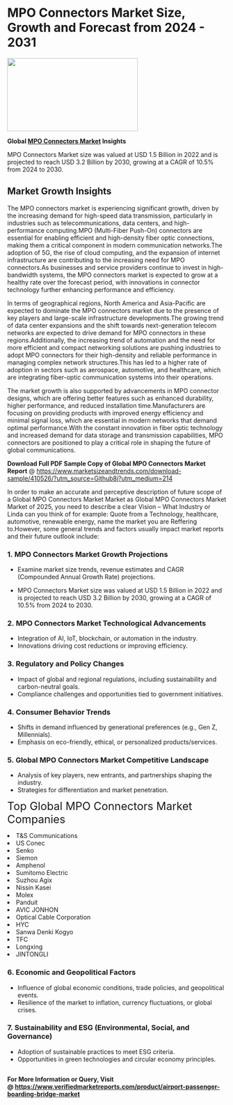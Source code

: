 <H1>MPO Connectors Market Size, Growth and Forecast from 2024 - 2031</H1><img class="aligncenter size-medium wp-image-584254" src="https://thirdeyenews.in/wp-content/uploads/2024/09/Global-Market-Research-300x168.jpeg" alt="" width="300" height="168" /><p><strong>Global&nbsp;<a href="https://www.marketsizeandtrends.com/download-sample/410526/?utm_source=Github8j?utm_medium=214">MPO Connectors Market</a> Insights</strong></p><p>MPO Connectors Market size was valued at USD 1.5 Billion in 2022 and is projected to reach USD 3.2 Billion by 2030, growing at a CAGR of 10.5% from 2024 to 2030.</p><p><h2>Market Growth Insights</h2> <p>The MPO connectors market is experiencing significant growth, driven by the increasing demand for high-speed data transmission, particularly in industries such as telecommunications, data centers, and high-performance computing.MPO (Multi-Fiber Push-On) connectors are essential for enabling efficient and high-density fiber optic connections, making them a critical component in modern communication networks.The adoption of 5G, the rise of cloud computing, and the expansion of internet infrastructure are contributing to the increasing need for MPO connectors.As businesses and service providers continue to invest in high-bandwidth systems, the MPO connectors market is expected to grow at a healthy rate over the forecast period, with innovations in connector technology further enhancing performance and efficiency.</p> <p>In terms of geographical regions, North America and Asia-Pacific are expected to dominate the MPO connectors market due to the presence of key players and large-scale infrastructure developments.The growing trend of data center expansions and the shift towards next-generation telecom networks are expected to drive demand for MPO connectors in these regions.Additionally, the increasing trend of automation and the need for more efficient and compact networking solutions are pushing industries to adopt MPO connectors for their high-density and reliable performance in managing complex network structures.This has led to a higher rate of adoption in sectors such as aerospace, automotive, and healthcare, which are integrating fiber-optic communication systems into their operations.</p> <p>The market growth is also supported by advancements in MPO connector designs, which are offering better features such as enhanced durability, higher performance, and reduced installation time.Manufacturers are focusing on providing products with improved energy efficiency and minimal signal loss, which are essential in modern networks that demand optimal performance.With the constant innovation in fiber optic technology and increased demand for data storage and transmission capabilities, MPO connectors are positioned to play a critical role in shaping the future of global communications.</p> <p><span class=""><strong>Download Full PDF Sample Copy of Global MPO Connectors Market Report</strong> @ <a href="https://www.marketsizeandtrends.com/download-sample/410526/?utm_source=Github8j?utm_medium=214" target="_blank">https://www.marketsizeandtrends.com/download-sample/410526/?utm_source=Github8j?utm_medium=214</a></span></p><p>In order to make an accurate and perceptive description of future scope of a Global&nbsp;MPO Connectors Market Market as Global&nbsp;MPO Connectors Market Market of 2025, you need to describe a clear Vision &ndash; What Industry or Linda can you think of for example: Quote from a Technology, healthcare, automotive, renewable energy, name the market you are Reffering to.However, some general trends and factors usually impact market reports and their future outlook include:</p><h3>1.&nbsp;<strong>MPO Connectors Market Growth Projections</strong></h3><ul><li>Examine market size trends, revenue estimates and CAGR (Compounded Annual Growth Rate) projections.</li><li><p>MPO Connectors Market size was valued at USD 1.5 Billion in 2022 and is projected to reach USD 3.2 Billion by 2030, growing at a CAGR of 10.5% from 2024 to 2030.</p></li></ul><h3>2.&nbsp;<strong>MPO Connectors Market Technological Advancements</strong></h3><ul><li>Integration of AI, IoT, blockchain, or automation in the industry.</li><li>Innovations driving cost reductions or improving efficiency.</li></ul><h3>3.&nbsp;<strong>Regulatory and Policy Changes</strong></h3><ul><li>Impact of global and regional regulations, including sustainability and carbon-neutral goals.</li><li>Compliance challenges and opportunities tied to government initiatives.</li></ul><h3>4.&nbsp;<strong>Consumer Behavior Trends</strong></h3><ul><li>Shifts in demand influenced by generational preferences (e.g., Gen Z, Millennials).</li><li>Emphasis on eco-friendly, ethical, or personalized products/services.</li></ul><h3>5.&nbsp;<strong>Global MPO Connectors Market Competitive Landscape</strong></h3><ul><li>Analysis of key players, new entrants, and partnerships shaping the industry.</li><li>Strategies for differentiation and market penetration.</li></ul><p data-pm-slice="1 1 []"><span style="color: inherit; font-family: inherit; font-size: 25px;">Top Global MPO Connectors Market Companies</span></p><div class="" data-test-id=""><p><li>T&S Communications</li><li> US Conec</li><li> Senko</li><li> Siemon</li><li> Amphenol</li><li> Sumitomo Electric</li><li> Suzhou Agix</li><li> Nissin Kasei</li><li> Molex</li><li> Panduit</li><li> AVIC JONHON</li><li> Optical Cable Corporation</li><li> HYC</li><li> Sanwa Denki Kogyo</li><li> TFC</li><li> Longxing</li><li> JINTONGLI</li></p></div><h3>6.&nbsp;<strong>Economic and Geopolitical Factors</strong></h3><ul><li>Influence of global economic conditions, trade policies, and geopolitical events.</li><li>Resilience of the market to inflation, currency fluctuations, or global crises.</li></ul><h3>7.&nbsp;<strong>Sustainability and ESG (Environmental, Social, and Governance)</strong></h3><ul><li>Adoption of sustainable practices to meet ESG criteria.</li><li>Opportunities in green technologies and circular economy principles.</li></ul><h2><strong style="font-size: 14px;">For More Information or Query, Visit @&nbsp;</strong><a style="background-color: #ffffff; font-size: 14px;" href="https://www.marketsizeandtrends.com/report/mpo-connectors-market/" target="_blank">https://www.verifiedmarketreports.com/product/airport-passenger-boarding-bridge-market</a></h2>